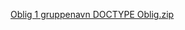 [Oblig 1 gruppenavn DOCTYPE Oblig.zip](https://github.com/mabzzk/gruppeSide/files/7344388/Oblig.1.gruppenavn.DOCTYPE.Oblig.zip)

